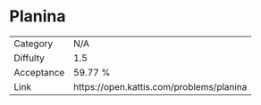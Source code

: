 # Planina

<table>
    <tr>
        <td>Category</td>
        <td>N/A</td>
    </tr>
    <tr>
        <td>Diffulty</td>
        <td>1.5</td>
    </tr>
    <tr>
        <td>Acceptance</td>
        <td>59.77 %</td>
    </tr>
    <tr>
        <td>Link</td>
        <td>https://open.kattis.com/problems/planina</td>
    </tr>
</table>